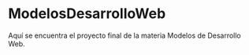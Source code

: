 # ModelosDesarrolloWeb
Aquí se encuentra el proyecto final de la materia Modelos de Desarrollo Web.
